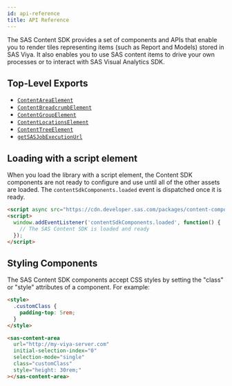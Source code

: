 ```yaml
---
id: api-reference
title: API Reference
---
```


The SAS Content SDK provides a set of components and APIs that enable you to render tiles representing items (such as Report and Models) stored in SAS Viya. It also enables
you to use SAS content items to drive your own processes or to interact with SAS Visual
Analytics SDK.

## Top-Level Exports

- [`ContentAreaElement`](api/ContentAreaElement.md)
- [`ContentBreadcrumbElement`](api/ContentBreadcrumbElement.md)
- [`ContentGroupElement`](api/ContentGroupElement.md)
- [`ContentLocationsElement`](api/ContentLocationsElement.md)
- [`ContentTreeElement`](api/ContentTreeElement.md)
- [`getSASJobExecutionUrl`](api/getSASJobExecutionUrl.md)

## Loading with a script element

When you load the library with a script element, the Content SDK components are not ready to configure and use until all of the other assets are loaded. The `contentSdkComponents.loaded` event is dispatched once it is ready.

```html
<script async src="https://cdn.developer.sas.com/packages/content-components/latest/dist/umd/content-sdk-components.js"></script>
<script>
  window.addEventListener('contentSdkComponents.loaded', function() {
    // The SAS Content SDK is loaded and ready
  });
</script>
```

## Styling Components

The SAS Content SDK components accept CSS styles by setting the "class" or "style" attributes of a component. For example:

```html
<style>
  .customClass {
    padding-top: 5rem;
  }
</style>

<sas-content-area
  url="http://my-viya-server.com"
  initial-selection-index="0"
  selection-mode="single"
  class="customClass"
  style="height: 30rem;"
></sas-content-area> 
```